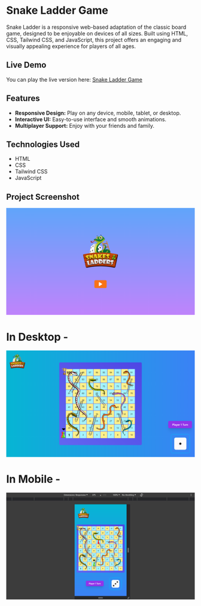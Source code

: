 # Snake Ladder Game

Snake Ladder is a responsive web-based adaptation of the classic board game, designed to be enjoyable on devices of all sizes. Built using HTML, CSS, Tailwind CSS, and JavaScript, this project offers an engaging and visually appealing experience for players of all ages.

## Live Demo

You can play the live version here: [Snake Ladder Game](https://himanshu-paliwal-277.github.io/Snake-Ladder-Game/)

## Features

- **Responsive Design:** Play on any device, mobile, tablet, or desktop.
- **Interactive UI:** Easy-to-use interface and smooth animations.
- **Multiplayer Support:** Enjoy with your friends and family.

## Technologies Used

- HTML
- CSS
- Tailwind CSS
- JavaScript

## Project Screenshot

![Screenshot_1](<./Output/Screenshot%20(1).png>)

# In Desktop -

![Screenshot_2](<./Output/Screenshot%20(2).png>)

# In Mobile -

![Screenshot_3](<./Output/Screenshot%20(3).png>)
